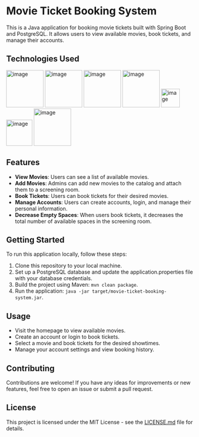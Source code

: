 # Movie Ticket Booking System

This is a Java application for booking movie tickets built with Spring Boot and PostgreSQL. It allows users to view available movies, book tickets, and manage their accounts.

## Technologies Used

<img src="https://github.com/abhi9720/BankingPortal-API/assets/68281476/31896d20-16d9-4fe1-a534-0490841de4b9" alt="image" height="100">
<img src="https://github.com/abhi9720/BankingPortal-API/assets/68281476/c09bc4ac-c0ca-4f7c-9c6e-8eb9818eb35b" alt="image" height="100">
<img src="https://github.com/abhi9720/BankingPortal-API/assets/68281476/78c75fff-e8a8-49c6-9897-34b08b2c9308" alt="image" height="100">
<img src="https://github.com/abhi9720/BankingPortal-API/assets/68281476/3647613e-1d6e-4bc4-98b6-2da5648659f9" alt="image" height="100">
<img src="https://github.com/abhi9720/BankingPortal-API/assets/68281476/8a5c0b00-776b-444e-bc24-36fc6bfe4c41" alt="image" height="50">
<img src="https://github.com/abhi9720/BankingPortal-API/assets/68281476/b56a7167-6a3a-49a0-8b8a-8a4e3e71a383" alt="image" height="70">
<img src="https://github.com/abhi9720/BankingPortal-API/assets/68281476/b5c86e65-cbe8-400a-afeb-895846601da7" alt="image"  height="100">

<!--
- Java Spring Boot Framework
- Spring Security for authentication
- JWT (JSON Web Token) for secure API authentication
- MySQL for data storage
- Hibernate for object-relational mapping
- Maven for project management
- Postman for API testing
-->

## Features

- **View Movies**: Users can see a list of available movies.
- **Add Movies**: Admins can add new movies to the catalog and attach them to a screening room.
- **Book Tickets**: Users can book tickets for their desired movies.
- **Manage Accounts**: Users can create accounts, login, and manage their personal information.
- **Decrease Empty Spaces**: When users book tickets, it decreases the total number of available spaces in the screening room.


## Getting Started

To run this application locally, follow these steps:

1. Clone this repository to your local machine.
2. Set up a PostgreSQL database and update the application.properties file with your database credentials.
3. Build the project using Maven: `mvn clean package`.
4. Run the application: `java -jar target/movie-ticket-booking-system.jar`.

## Usage

- Visit the homepage to view available movies.
- Create an account or login to book tickets.
- Select a movie and book tickets for the desired showtimes.
- Manage your account settings and view booking history.

## Contributing

Contributions are welcome! If you have any ideas for improvements or new features, feel free to open an issue or submit a pull request.

## License

This project is licensed under the MIT License - see the [LICENSE.md](LICENSE.md) file for details.
